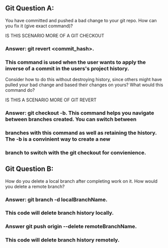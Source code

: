 ## Git Question A:

You have committed and pushed a bad change to your git repo.  How can you fix it (give exact command)?

IS THIS SCENARIO MORE OF A GIT CHECKOUT
### Answer: git revert <commit_hash>. 
### This command is used when the user wants to apply the inverse of a commit in the users's project history.


Consider how to do this without destroying history, since others might have pulled your bad change and based their changes on yours?  What would this command do?

IS THIS A SCENARIO MORE OF GIT REVERT
### Answer: git checkout -b. This command helps you navigate between branches created. You can switch between 
### branches with this command as well as retaining the history. The -b is a convinient way to create a new
### branch to switch with the git checkout for convienience.


## Git Question B:

How do you delete a local branch after completing work on it.  How would you delete a remote branch?

### Answer: git branch -d localBranchName. 
### This code will delete branch history locally.

### Answer git push origin --delete remoteBranchName. 
### This code will delete branch history remotely.
